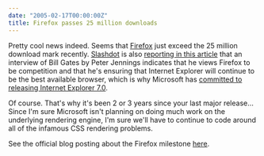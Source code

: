 ```yaml
---
date: "2005-02-17T00:00:00Z"
title: Firefox passes 25 million downloads
---
```

Pretty cool news indeed.  Seems that [Firefox][1] just exceed the 25 million download mark recently.  [Slashdot][2] is also [reporting in this article][3] that an interview of Bill Gates by Peter Jennings indicates that he views Firefox to be competition and that he's ensuring that Internet Explorer will continue to be the best available browser, which is why Microsoft has [committed to releasing Internet Explorer 7.0][4].

Of course.  That's why it's been 2 or 3 years since your last major release…  Since I'm sure Microsoft isn't planning on doing much work on the underlying rendering engine, I'm sure we'll have to continue to code around all of the infamous CSS rendering problems.

See the official blog posting about the Firefox milestone [here][5].

[1]: http://www.getfirefox.com/
[2]: http://www.slashdot.org/
[3]: http://it.slashdot.org/it/05/02/17/139253.shtml?tid=154&tid=218
[4]: http://www.microsoft.com/presspass/press/2005/feb05/02-15RSA05KeynotePR.asp
[5]: http://www.spreadfirefox.com/?q=node/view/11681
